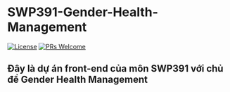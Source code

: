 # SWP391-Gender-Health-Management

[![License](https://img.shields.io/badge/license-MIT-blue.svg)](LICENSE)
[![PRs Welcome](https://img.shields.io/badge/PRs-welcome-brightgreen.svg)](CONTRIBUTING.md)

## Đây là dự án front-end của môn SWP391 với chủ đề Gender Health Management

